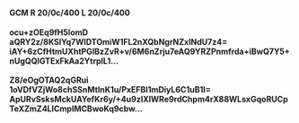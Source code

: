 #### GCM R 20/0c/400 L 20/0c/400
**ocu+zOEq9fH5IomD**<br/>**aQRY2z/8KSlYq7WIDTOmiW1FL2nXQbNgrNZxINdU7z4=**<br/>**iAY+6zCfHtmUXhtPGlBzZvR+v/6M6nZrju7eAQ9YRZPnmfrda+iBwQ7Y5+nUgQQIGTExFkAa2YtrplL1...**<br/><br/>
**Z8/eOgOTAQ2qGRui**<br/>**1oVDfVZjWo8chSSnMtlnK1u/PxEFBl1mDiyL6C1uB1I=**<br/>**ApURvSsksMckUAYefKr6y/+4u9zlXlWRe9rdChpm4rX88WLsxGqoRUCpTeXZmZ4LICmplMCBwoKq9cbw...**